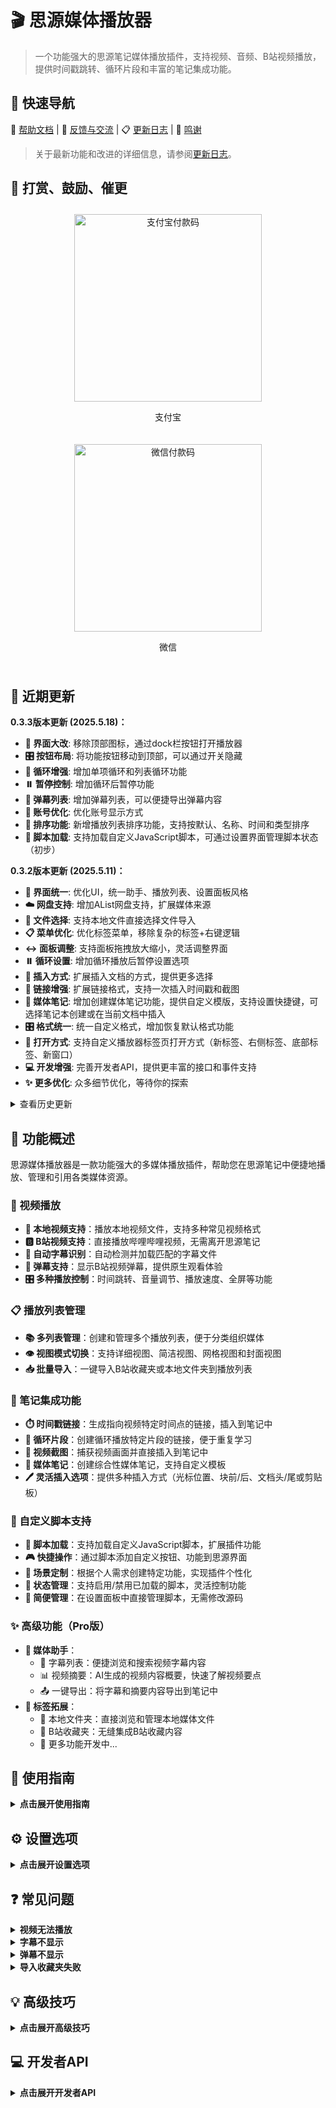 # 🎬 思源媒体播放器

> 一个功能强大的思源笔记媒体播放插件，支持视频、音频、B站视频播放，提供时间戳跳转、循环片段和丰富的笔记集成功能。

## 📌 快速导航

📖 [帮助文档](https://vcne5rvqxi9z.feishu.cn/wiki/KZSMwZk7JiyzFtkgmPUc8rHxnVh) | 💬 [反馈与交流](https://vcne5rvqxi9z.feishu.cn/wiki/KZSMwZk7JiyzFtkgmPUc8rHxnVh#share-JcVadDDYzoViQNxltupcIrJxnSg) | 📋 [更新日志](https://vcne5rvqxi9z.feishu.cn/wiki/FEDdw8o7ti1IPpkJLjXcNX7En6d) | 👏 [鸣谢](https://vcne5rvqxi9z.feishu.cn/wiki/KZSMwZk7JiyzFtkgmPUc8rHxnVh#share-PKecdG4eboPDjAxo4Apc0vuTnJb)

> 关于最新功能和改进的详细信息，请参阅[更新日志](https://vcne5rvqxi9z.feishu.cn/wiki/FEDdw8o7ti1IPpkJLjXcNX7En6d)。

## 🧧 打赏、鼓励、催更

<div style="display: flex; justify-content: space-around; flex-wrap: wrap;">
  <div style="text-align: center; margin: 10px;">
    <img src="/plugins/siyuan-media-player/assets/images/alipay.jpg" alt="支付宝付款码" width="300" />
    <p>支付宝</p>
  </div>
  <div style="text-align: center; margin: 10px;">
    <img src="/plugins/siyuan-media-player/assets/images/wechat.jpg" alt="微信付款码" width="300" />
    <p>微信</p>
  </div>
</div>

## 🚀 近期更新

**0.3.3版本更新 (2025.5.18)：**
- **🚀 界面大改**: 移除顶部图标，通过dock栏按钮打开播放器
- **🎛️ 按钮布局**: 将功能按钮移动到顶部，可以通过开关隐藏
- **🔂 循环增强**: 增加单项循环和列表循环功能
- **⏸️ 暂停控制**: 增加循环后暂停功能
- **💬 弹幕列表**: 增加弹幕列表，可以便捷导出弹幕内容
- **👤 账号优化**: 优化账号显示方式
- **🔄 排序功能**: 新增播放列表排序功能，支持按默认、名称、时间和类型排序
- **📜 脚本加载**: 支持加载自定义JavaScript脚本，可通过设置界面管理脚本状态（初步）

**0.3.2版本更新 (2025.5.11)：**
- **🎨 界面统一**: 优化UI，统一助手、播放列表、设置面板风格
- **☁️ 网盘支持**: 增加AList网盘支持，扩展媒体来源
- **📂 文件选择**: 支持本地文件直接选择文件导入
- **📋 菜单优化**: 优化标签菜单，移除复杂的标签+右键逻辑
- **↔️ 面板调整**: 支持面板拖拽放大缩小，灵活调整界面
- **⏸️ 循环设置**: 增加循环播放后暂停设置选项
- **📝 插入方式**: 扩展插入文档的方式，提供更多选择
- **🔗 链接增强**: 扩展链接格式，支持一次插入时间戳和截图
- **📔 媒体笔记**: 增加创建媒体笔记功能，提供自定义模版，支持设置快捷键，可选择笔记本创建或在当前文档中插入
- **🎛️ 格式统一**: 统一自定义格式，增加恢复默认格式功能
- **🔄 打开方式**: 支持自定义播放器标签页打开方式（新标签、右侧标签、底部标签、新窗口）
- **💻 开发增强**: 完善开发者API，提供更丰富的接口和事件支持
- **✨ 更多优化**: 众多细节优化，等待你的探索

<details>
<summary>查看历史更新</summary>

**0.3.1版本更新：**
- **💬 B站字幕控制**：支持通过字幕按钮在播放器界面显示或隐藏B站视频字幕
- **📜 字幕自动滚动**：媒体助手字幕列表现在会跟随播放进度自动滚动
- **🎨 界面优化**：改进媒体助手UI界面，提升用户体验
- **🛠️ 问题修复**：解决了文件路径中特殊字符导致的添加错误
- **📸 截图功能优化**：改进截图功能，支持直接复制图片到剪贴板
- **🔄 字幕处理统一**：统一字幕处理逻辑，提升播放器性能

**0.3.0版本更新：**
- **🎯 B站弹幕支持**：添加B站视频弹幕显示功能
- **✨ Pro功能引入**：新增可选的Pro版功能
- **🔖 B站收藏夹增强**：直接选择添加到播放列表
- **🧠 媒体助手功能**：字幕浏览和视频摘要功能
- **💬 字幕支持**：支持本地媒体和B站视频字幕
- **📑 视频摘要**：AI生成视频内容概要（目前仅支持B站视频）
</details>

## 🎯 功能概述

思源媒体播放器是一款功能强大的多媒体播放插件，帮助您在思源笔记中便捷地播放、管理和引用各类媒体资源。

### 🎥 视频播放

- **📁 本地视频支持**：播放本地视频文件，支持多种常见视频格式
- **🅱️ B站视频支持**：直接播放哔哩哔哩视频，无需离开思源笔记
- **💬 自动字幕识别**：自动检测并加载匹配的字幕文件
- **💭 弹幕支持**：显示B站视频弹幕，提供原生观看体验
- **🎛️ 多种播放控制**：时间跳转、音量调节、播放速度、全屏等功能

### 📋 播放列表管理

- **📚 多列表管理**：创建和管理多个播放列表，便于分类组织媒体
- **👁️ 视图模式切换**：支持详细视图、简洁视图、网格视图和封面视图
- **📥 批量导入**：一键导入B站收藏夹或本地文件夹到播放列表

### 📝 笔记集成功能

- **⏱️ 时间戳链接**：生成指向视频特定时间点的链接，插入到笔记中
- **🔄 循环片段**：创建循环播放特定片段的链接，便于重复学习
- **📸 视频截图**：捕获视频画面并直接插入到笔记中
- **📔 媒体笔记**：创建综合性媒体笔记，支持自定义模板
- **🖊️ 灵活插入选项**：提供多种插入方式（光标位置、块前/后、文档头/尾或剪贴板）

### 🔌 自定义脚本支持

- **📜 脚本加载**：支持加载自定义JavaScript脚本，扩展插件功能
- **🎮 快捷操作**：通过脚本添加自定义按钮、功能到思源界面
- **🧩 场景定制**：根据个人需求创建特定功能，实现插件个性化
- **🔄 状态管理**：支持启用/禁用已加载的脚本，灵活控制功能
- **📂 简便管理**：在设置面板中直接管理脚本，无需修改源码

### ✨ 高级功能（Pro版）

- **🧠 媒体助手**：
  - 📜 字幕列表：便捷浏览和搜索视频字幕内容
  - 📊 视频摘要：AI生成的视频内容概要，快速了解视频要点
  - 📤 一键导出：将字幕和摘要内容导出到笔记中
- **🔖 标签拓展**：
  - 📂 本地文件夹：直接浏览和管理本地媒体文件
  - 🌟 B站收藏夹：无缝集成B站收藏内容
  - 🚀 更多功能开发中...

## 📖 使用指南

<details>
<summary><b>点击展开使用指南</b></summary>

### 🎬 基础操作

<details>
<summary><b>播放本地视频</b></summary>

1. 点击播放器窗口的"添加媒体"按钮
2. 选择本地视频文件
3. 播放器会自动检测并加载同名字幕文件（如果存在）
4. 使用播放器控制栏控制播放
</details>

<details>
<summary><b>播放B站视频</b></summary>

1. 复制B站视频链接（支持标准链接和短链接）
2. 在播放器中点击"添加媒体"按钮
3. 粘贴链接并确认
4. 播放器会自动加载视频、字幕和弹幕
</details>

<details>
<summary><b>使用AList云盘</b></summary>

1. 在设置面板中配置AList服务器连接
2. 点击"添加媒体"并选择"添加AList云盘"
3. 浏览AList目录结构查找媒体文件
4. 选择要添加到播放列表的媒体
5. 播放器将直接从AList服务器流式播放内容
</details>

<details>
<summary><b>导入B站收藏夹</b></summary>

1. 登录B站账号（在设置面板中）
2. 在播放列表面板中选择"添加B站收藏夹"
3. 选择要导入的收藏夹
4. 确认导入，视频将批量添加到当前播放列表
</details>

<details>
<summary><b>管理B站账号</b></summary>

1. 在设置面板中找到B站账号部分
2. 点击登录按钮显示二维码
3. 使用B站手机APP扫描二维码登录
4. 登录后可访问和导入您的个人收藏夹
</details>

### 📝 笔记集成

<details>
<summary><b>创建时间戳和循环片段</b></summary>

1. 播放视频到需要标记的位置
2. 点击时间戳按钮创建时间戳，或点击循环片段按钮设置起点
3. 如创建循环片段，继续播放到结束位置再次点击循环片段按钮
4. 生成的链接会自动复制到剪贴板或插入到光标位置（根据设置）
</details>

<details>
<summary><b>创建媒体笔记</b></summary>

1. 播放您想要记录笔记的视频或音频
2. 点击控制栏中的"媒体笔记"按钮（或使用自定义快捷键）
3. 系统将根据您自定义的模板创建新笔记
4. 笔记中包含媒体信息，如标题、当前时间戳和缩略图
5. 根据设置，笔记将：
   - 插入到当前文档中（使用您设置的插入方式）
   - 或创建在您指定的笔记本中（可在设置中选择目标笔记本）
6. 您可以在设置中自定义笔记模板以适应您的工作流程
7. 可为媒体笔记功能指定快捷键，提高使用效率
</details>

### 🧠 高级功能

<details>
<summary><b>使用媒体助手（Pro版）</b></summary>

1. 在播放视频时点击控制栏中的媒体助手按钮
2. 在助手面板中浏览字幕列表或查看视频摘要
3. 点击字幕条目可跳转到对应时间点
4. 使用导出按钮将内容导出到笔记中
</details>

<details>
<summary><b>使用自定义脚本</b></summary>

1. 在设置面板中点击"通用"选项卡
2. 找到"加载脚本"选项，点击"选择脚本文件"按钮
3. 选择一个JavaScript脚本文件（.js）导入
4. 导入后，脚本会自动出现在设置中并默认启用
5. 可以通过复选框启用或禁用已加载的脚本
6. 脚本将在启用后立即生效，可能会在顶部工具栏添加按钮或增强其他功能
7. 思源重启后脚本状态会被保留

**预置脚本示例**：
- **设置按钮脚本**：在顶部工具栏添加一个按钮，点击直接打开媒体播放器设置面板
- **助手按钮脚本**：在顶部工具栏添加一个按钮，点击打开媒体助手面板
- **播放器按钮脚本**：在顶部工具栏添加一个按钮，点击打开媒体播放器
- **播放列表按钮脚本**：在顶部工具栏添加一个按钮，点击打开播放列表面板

**创建自定义脚本示例**：

如果您想创建自己的脚本，可以参考以下简单示例。创建一个新的.js文件，内容如下：

```javascript
/**
 * 思源媒体播放器-自定义按钮脚本
 * 功能：在思源笔记顶部控制栏添加一个自定义按钮
 */

(function() {
    // 初始化函数
    setTimeout(() => {
        const barSync = document.getElementById('barSync');
        if (!barSync || document.getElementById('my-custom-button')) return;
        
        // 创建自定义按钮
        const btn = document.createElement('button');
        btn.id = 'my-custom-button';
        btn.className = 'toolbar__item media-btn';
        btn.setAttribute('aria-label', '我的自定义按钮');
        btn.innerHTML = '<svg><use xlink:href="#iconPlay"></use></svg>';
        
        // 添加点击事件
        btn.addEventListener('click', () => {
            // 执行您的自定义操作
            window.showMessage('自定义按钮被点击了！');
            
            // 示例：触发媒体播放器事件
            window.dispatchEvent(new CustomEvent('siyuanOpenMediaPlayer'));
        });
        
        // 添加到工具栏
        barSync.after(btn);
        
        // 添加样式
        if (!document.getElementById('media-player-btn-style')) {
            document.head.appendChild(Object.assign(document.createElement('style'), {
                id: 'media-player-btn-style',
                textContent: `.media-btn{margin:0 4px}.media-btn:hover{color:var(--b3-theme-primary)}`
            }));
        }
    }, 1000);
})();
```

您可以根据需要修改图标、点击行为和功能，创建自己的定制脚本。
</details>

### ⌨️ 快捷键

<details>
<summary><b>播放器内置快捷键</b></summary>

- **空格键**：切换播放/暂停
- **方向键左/右**：视频快退/快进
- **方向键上/下**：增加/降低音量
</details>

<details>
<summary><b>自定义快捷键</b></summary>

您可以在思源笔记的设置中自定义以下功能的快捷键：

1. 打开思源设置 > 快捷键
2. 搜索"媒体播放器"或"siyuan-media-player"
3. 为以下功能设置自定义快捷键：
   - **⏱️ 创建时间戳**：生成当前播放时间的链接
   - **🔄 创建循环片段**：设置循环播放的起点和终点
   - **📸 截图**：捕获当前视频画面
   - **📔 创建媒体笔记**：为当前媒体创建笔记
   - **🧠 打开/关闭媒体助手**：显示或隐藏字幕和摘要面板（Pro版）
</details>
</details>

## ⚙️ 设置选项

<details>
<summary><b>点击展开设置选项</b></summary>

### 🛠️ 常规设置

- **🔊 音量**：设置默认播放音量
- **⏩ 播放速度**：设置默认播放速度
- **🔁 循环次数**：设置片段循环播放的次数
- **⏸️ 循环后暂停**：设置是否在循环播放结束后自动暂停
- **💬 显示字幕**：是否默认显示字幕
- **💭 启用弹幕**：是否默认显示弹幕
- **📜 脚本管理**：导入、启用或禁用自定义JavaScript脚本
  - **选择脚本文件**：导入新的脚本文件到插件中
  - **脚本复选框**：控制各个已导入脚本的启用状态
  - **脚本自动加载**：插件启动时自动加载已启用的脚本

### 🎛️ 播放器设置

- **📺 播放器选择**：选择使用内置播放器、PotPlayer或浏览器
- **🔄 打开方式**：选择播放器标签页的打开方式：
  - **默认**：在新标签页中打开
  - **右侧**：在右侧标签页中打开
  - **底部**：在底部标签页中打开
  - **窗口**：在新窗口中打开
- **📌 插入方式**：选择内容插入方式：
  - **插入光标处**：在当前光标位置添加内容
  - **追加到块末尾**：将内容添加到当前块的末尾
  - **添加到块开头**：将内容添加到当前块的开头
  - **更新当前块**：替换当前块的内容
  - **插入到文档顶部**：将内容添加到文档的顶部
  - **插入到文档底部**：将内容添加到文档的底部
  - **复制到剪贴板**：仅复制到剪贴板而不插入文档
- **🔗 链接格式**：自定义生成的链接格式，支持添加表情符号和截图
- **📝 媒体笔记模板**：自定义创建媒体笔记的模板
- **📓 目标笔记本**：选择创建媒体笔记的目标笔记本
</details>

## ❓ 常见问题

<details>
<summary><b>视频无法播放</b></summary>

- 检查网络连接是否正常
- 对于B站视频，尝试刷新或重新添加链接
- 确认视频格式是否受支持
</details>

<details>
<summary><b>字幕不显示</b></summary>

- 确认字幕文件与视频文件同名且在同一目录下
- 检查字幕文件格式是否为.srt、.vtt或.ass
- 在设置中确认"显示字幕"选项已启用
</details>

<details>
<summary><b>弹幕不显示</b></summary>

- 确认"启用弹幕"选项已启用
- 只有B站视频支持弹幕功能
- 部分视频可能没有弹幕数据
</details>

<details>
<summary><b>导入收藏夹失败</b></summary>

- 确认已登录B站账号
- 检查网络连接
- 尝试重新登录账号
</details>

## 💡 高级技巧

<details>
<summary><b>点击展开高级技巧</b></summary>

### 🔗 自定义链接格式

在设置中，您可以自定义时间戳链接的显示格式。例如：

```
- [😄标题 时间 字幕](链接)  // 带有表情符号的链接
> 🕒 时间 | 标题 | 字幕     // 引用格式的链接
```

### 📝 自定义媒体笔记模板

您可以在设置中创建自己的媒体笔记模板，支持各种变量：

```
# 📽️ 标题的媒体笔记
- 📅 日 期：日期
- ⏱️ 时 长：时长
- 🎨 艺 术 家：艺术家
- 🔖 类 型：类型
- 🔗 链 接：[链接](链接)
- ![封面](封面)
- 📝 笔记内容：
```

可用的变量包括：
- 媒体标题、当前时间戳、艺术家名称、媒体URL、媒体时长、媒体缩略图、媒体类型、媒体ID、当前日期、当前日期和时间

### 🔄 列表排序功能

播放列表支持多种排序方式，点击播放列表顶部的排序按钮可切换不同排序模式：

- **默认排序**：按添加顺序排列
- **按名称排序**：按媒体标题字母顺序排列
- **按时间排序**：按添加时间排列，最新添加的在前面
- **按类型排序**：按媒体类型分组排列

排序时会保持置顶项目的位置，只对非置顶项目进行排序。

### ↔️ 面板调整

- 您可以通过拖动面板边缘来调整播放器面板大小
- 将鼠标悬停在面板边缘附近，直到光标变为调整大小光标
- 点击并拖动以调整面板大小
- 此功能适用于播放列表面板、设置面板和媒体助手面板
- 面板大小会在会话之间保持记忆

### 📚 多播放列表管理

- 创建主题相关的播放列表，如"学习资料"、"娱乐视频"等
- 使用置顶功能将常用列表固定在顶部
- 定期整理和清理不再需要的媒体内容

### 📥 批量处理技巧

- 使用本地文件夹导入功能一次添加多个视频
- 使用B站收藏夹导入快速添加系列视频
- 通过视图模式切换，在不同场景下高效浏览和管理媒体
</details>

## 💻 开发者API

<details>
<summary><b>点击展开开发者API</b></summary>

思源媒体播放器提供了丰富的API，供其他插件或脚本调用，实现更多自定义功能。

### 基本使用

```javascript
// 获取插件实例
const mp = window.siyuan.plugins.find(p => p.name === 'siyuan-media-player');

// 直接播放媒体
mp.api.playMedia('https://example.com/video.mp4', {
  title: '标题',        // 可选
  startTime: 30,       // 可选，开始秒数
  endTime: 60,         // 可选，结束秒数
  isLoop: true         // 可选，循环播放
});

// 添加到播放列表
mp.api.playMedia('https://example.com/music.mp3', {
  addToPlaylist: true,
  autoPlay: true       // 默认true
});
```

### 事件机制

```javascript
// 事件方式调用
window.dispatchEvent(new CustomEvent('directMediaPlay', { 
  detail: {id: `c-${Date.now()}`, title: '标题', url: '地址', type: 'video'}
}));

window.dispatchEvent(new CustomEvent('addMediaToPlaylist', { 
  detail: {url: '地址', autoPlay: true}
}));

// 注册事件监听
window.addEventListener('mediaPlayerStateChange', (e) => {
  const { playing, currentTime, duration } = e.detail;
  console.log(`播放状态: ${playing ? '播放中' : '已暂停'}, 时间: ${currentTime}/${duration}`);
});

window.addEventListener('mediaPlayerReady', (e) => {
  console.log('媒体播放器已就绪', e.detail);
});
```

### 扩展API

```javascript
// 高级控制
mp.api.getPlayer().then(player => {
  // 获取当前播放器实例
  console.log('当前媒体:', player.getCurrentMedia());
  
  // 控制播放
  player.pause();
  player.play();
  player.seek(120); // 跳转到2分钟位置
  
  // 设置音量和速度
  player.setVolume(0.8);
  player.setPlaybackRate(1.5);
});

// 播放列表管理
mp.api.getPlaylists().then(playlists => {
  console.log('所有播放列表:', playlists);
});

mp.api.getCurrentPlaylist().then(playlist => {
  console.log('当前播放列表:', playlist);
});
```
